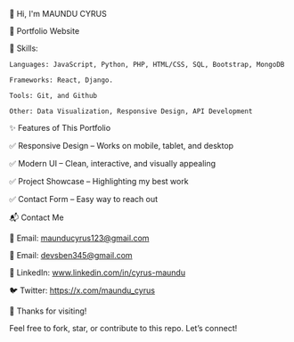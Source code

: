 👋 Hi, I'm MAUNDU CYRUS

🚀 Portfolio Website

🔹 Skills:

    Languages: JavaScript, Python, PHP, HTML/CSS, SQL, Bootstrap, MongoDB

    Frameworks: React, Django.

    Tools: Git, and Github

    Other: Data Visualization, Responsive Design, API Development
    
✨ Features of This Portfolio

✅ Responsive Design – Works on mobile, tablet, and desktop

✅ Modern UI – Clean, interactive, and visually appealing

✅ Project Showcase – Highlighting my best work

✅ Contact Form – Easy way to reach out

📬 Contact Me

📧 Email: maunducyrus123@gmail.com

📧 Email: devsben345@gmail.com

💼 LinkedIn: www.linkedin.com/in/cyrus-maundu

🐦 Twitter: https://x.com/maundu_cyrus

🌟 Thanks for visiting!

Feel free to fork, star, or contribute to this repo. Let’s connect!
